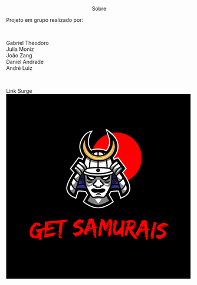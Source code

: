 <p align="center">Sobre</p>
<p>Projeto em grupo realizado por: </p>
<br>
<p>Gabriel Theodoro
<br>
Julia Moniz
<br>
João Zang
<br>
Daniel Andrade
<br>
André Luiz</p>
<br>

<a src="incandescent-neck.surge.sh">Link Surge</a>
<br>
<img src="/src/Components/img/samuralab.png"/>